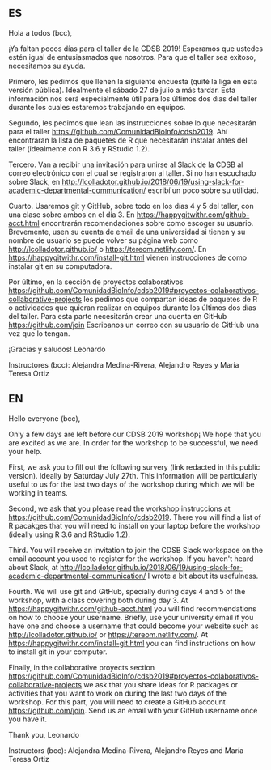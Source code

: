 ## ES

Hola a todos (bcc),

¡Ya faltan pocos días para el taller de la CDSB 2019! Esperamos que ustedes estén igual de entusiasmados que nosotros. Para que el taller sea exitoso, necesitamos su ayuda.

Primero, les pedimos que llenen la siguiente encuesta (quité la liga en esta versión pública). Idealmente el sábado 27 de julio a más tardar. Esta información nos será especialmente útil para los últimos dos días del taller durante los cuales estaremos trabajando en equipos.

Segundo, les pedimos que lean las instrucciones sobre lo que necesitarán para el taller https://github.com/ComunidadBioInfo/cdsb2019. Ahí encontraran la lista de paquetes de R que necesitarán instalar antes del taller (idealmente con R 3.6 y RStudio 1.2).

Tercero. Van a recibir una invitación para unirse al Slack de la CDSB al correo electrónico con el cual se registraron al taller. Si no han escuchado sobre Slack, en http://lcolladotor.github.io/2018/06/19/using-slack-for-academic-departmental-communication/ escribí un poco sobre su utilidad. 

Cuarto. Usaremos git y GitHub, sobre todo en los días 4 y 5 del taller, con una clase sobre ambos en el día 3. En https://happygitwithr.com/github-acct.html encontrarán recomendaciones sobre como escoger su usuario. Brevemente, usen su cuenta de email de una universidad si tienen y su nombre de usuario se puede volver su página web como http://lcolladotor.github.io/ o https://tereom.netlify.com/. En https://happygitwithr.com/install-git.html vienen instrucciones de como instalar git en su computadora.

Por último, en la sección de proyectos colaborativos https://github.com/ComunidadBioInfo/cdsb2019#proyectos-colaborativos-collaborative-projects les pedimos que compartan ideas de paquetes de R o actividades que quieran realizar en equipos durante los últimos dos días del taller. Para esta parte necesitarán crear una cuenta en GitHub https://github.com/join Escribanos un correo con su usuario de GitHub una vez que lo tengan.

¡Gracias y saludos!
Leonardo

Instructores (bcc): Alejandra Medina-Rivera, Alejandro Reyes y María Teresa Ortiz


## EN

Hello everyone (bcc),

Only a few days are left before our CDSB 2019 workshop¡ We hope that you are excited as we are. In order for the workshop to be successful, we need your help.

First, we ask you to fill out the following survery (link redacted in this public version). Ideally by Saturday July 27th. This information will be particularly useful to us for the last two days of the workshop during which we will be working in teams. 

Second, we ask that you please read the workshop instruccions at https://github.com/ComunidadBioInfo/cdsb2019. There you will find a list of R pacakges that you will need to install on your laptop before the workshop (ideally using R 3.6 and RStudio 1.2).

Third. You will receive an invitation to join the CDSB Slack workspace on the email account you used to register for the workshop. If you haven't heard about Slack, at http://lcolladotor.github.io/2018/06/19/using-slack-for-academic-departmental-communication/ I wrote a bit about its usefulness. 

Fourth. We will use git and GitHub, specially during days 4 and 5 of the workshop, with a class covering both during day 3. At https://happygitwithr.com/github-acct.html you will find recommendations on how to choose your username. Briefly, use your university email if you have one and choose a username that could become your website such as http://lcolladotor.github.io/ or https://tereom.netlify.com/. At https://happygitwithr.com/install-git.html you can find instructions on how to install git in your computer.

Finally, in the collaborative proyects section https://github.com/ComunidadBioInfo/cdsb2019#proyectos-colaborativos-collaborative-projects we ask that you share ideas for R packages or activities that you want to work on during the last two days of the workshop. For this part, you will need to create a GitHub account https://github.com/join. Send us an email with your GitHub username once you have it.

Thank you,
Leonardo

Instructors (bcc): Alejandra Medina-Rivera, Alejandro Reyes and María Teresa Ortiz

